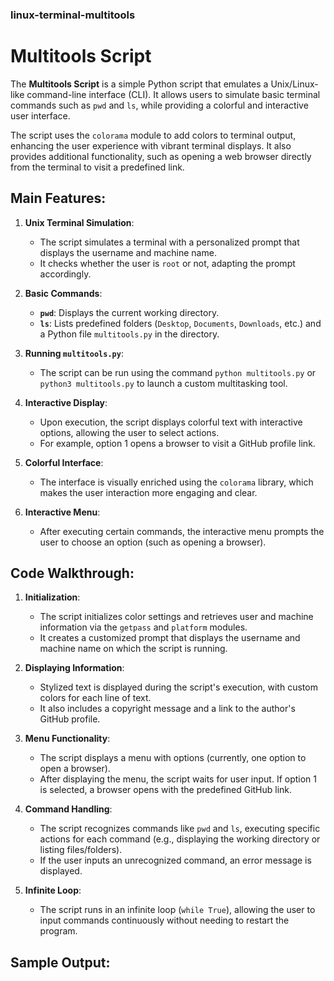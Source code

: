 ### linux-terminal-multitools

# Multitools Script

The **Multitools Script** is a simple Python script that emulates a Unix/Linux-like command-line interface (CLI). It allows users to simulate basic terminal commands such as `pwd` and `ls`, while providing a colorful and interactive user interface.

The script uses the `colorama` module to add colors to terminal output, enhancing the user experience with vibrant terminal displays. It also provides additional functionality, such as opening a web browser directly from the terminal to visit a predefined link.

## Main Features:
1. **Unix Terminal Simulation**:
   - The script simulates a terminal with a personalized prompt that displays the username and machine name.
   - It checks whether the user is `root` or not, adapting the prompt accordingly.

2. **Basic Commands**:
   - **`pwd`**: Displays the current working directory.
   - **`ls`**: Lists predefined folders (`Desktop`, `Documents`, `Downloads`, etc.) and a Python file `multitools.py` in the directory.

3. **Running `multitools.py`**:
   - The script can be run using the command `python multitools.py` or `python3 multitools.py` to launch a custom multitasking tool.

4. **Interactive Display**:
   - Upon execution, the script displays colorful text with interactive options, allowing the user to select actions.
   - For example, option 1 opens a browser to visit a GitHub profile link.

5. **Colorful Interface**:
   - The interface is visually enriched using the `colorama` library, which makes the user interaction more engaging and clear.

6. **Interactive Menu**:
   - After executing certain commands, the interactive menu prompts the user to choose an option (such as opening a browser).

## Code Walkthrough:

1. **Initialization**:
   - The script initializes color settings and retrieves user and machine information via the `getpass` and `platform` modules.
   - It creates a customized prompt that displays the username and machine name on which the script is running.

2. **Displaying Information**:
   - Stylized text is displayed during the script's execution, with custom colors for each line of text.
   - It also includes a copyright message and a link to the author's GitHub profile.

3. **Menu Functionality**:
   - The script displays a menu with options (currently, one option to open a browser).
   - After displaying the menu, the script waits for user input. If option 1 is selected, a browser opens with the predefined GitHub link.

4. **Command Handling**:
   - The script recognizes commands like `pwd` and `ls`, executing specific actions for each command (e.g., displaying the working directory or listing files/folders).
   - If the user inputs an unrecognized command, an error message is displayed.

5. **Infinite Loop**:
   - The script runs in an infinite loop (`while True`), allowing the user to input commands continuously without needing to restart the program.

## Sample Output:

